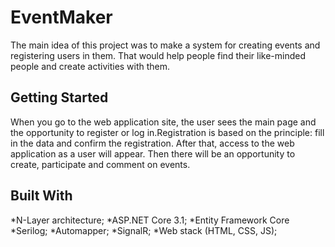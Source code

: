 # EventMaker

The main idea of this project was to make a system for creating events and registering users in them. That would help people find their like-minded people and create activities with them.

## Getting Started

When you go to the web application site, the user sees the main page and the opportunity to register or log in.Registration is based on the principle: fill in the data and confirm the registration. After that, access to the web application as a user will appear. Then there will be an opportunity to create, participate and comment on events.

## Built With

*N-Layer architecture;
*ASP.NET Core 3.1;
*Entity Framework Core
*Serilog;
*Automapper;
*SignalR;
*Web stack (HTML, CSS, JS);
